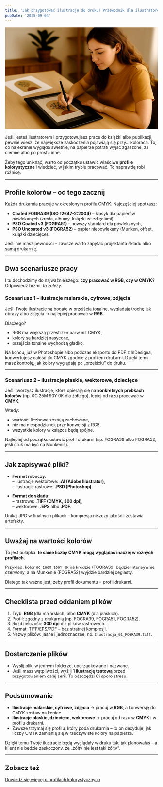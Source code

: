 ```yaml
---
title: 'Jak przygotować ilustracje do druku? Przewodnik dla ilustratorów'
pubDate: '2025-09-04'
---
```


![_publication-project](./_assets/profile-kolorystyczne.jpg)

Jeśli jesteś ilustratorem i przygotowujesz prace do książki albo publikacji, pewnie wiesz, że największe zaskoczenia pojawiają się przy… kolorach. To, co na ekranie wygląda świetnie, na papierze potrafi wyjść zgaszone, za ciemne albo po prostu inne.  

Żeby tego uniknąć, warto od początku ustawić właściwe **profile kolorystyczne** i wiedzieć, w jakim trybie pracować. To naprawdę robi różnicę.  

---

## Profile kolorów – od tego zacznij

Każda drukarnia pracuje w określonym profilu CMYK. Najczęściej spotkasz:  

- **Coated FOGRA39 (ISO 12647-2:2004)** – klasyk dla papierów powlekanych (kreda, albumy, książki ze zdjęciami),
- **PSO Coated v3 (FOGRA51)** – nowszy standard dla powlekanych,  
- **PSO Uncoated v3 (FOGRA52)** – papier niepowlekany (Munken, offset, książki dziecięce).  

Jeśli nie masz pewności – zawsze warto zapytać projektanta składu albo samą drukarnię.  

---

## Dwa scenariusze pracy

I tu dochodzimy do najważniejszego: **czy pracować w RGB, czy w CMYK?** Odpowiedź brzmi: *to zależy*.  

### Scenariusz 1 – ilustracje malarskie, cyfrowe, zdjęcia
Jeśli Twoje ilustracje są bogate w przejścia tonalne, wyglądają trochę jak obrazy albo zdjęcia → najlepiej pracować w **RGB**.  

Dlaczego?  
- RGB ma większą przestrzeń barw niż CMYK,  
- kolory są bardziej nasycone,  
- przejścia tonalne wychodzą gładko.  

Na końcu, już w Photoshopie albo podczas eksportu do PDF z InDesigna, konwertujesz całość do CMYK zgodnie z profilem drukarni. Dzięki temu masz kontrolę, jak kolory wyglądają po „przejściu” do druku.  

---

### Scenariusz 2 – ilustracje płaskie, wektorowe, dziecięce
Jeśli tworzysz ilustracje, które opierają się na **konkretnych próbkach kolorów** (np. 0C 25M 90Y 0K dla żółtego), lepiej od razu pracować w **CMYK**.  

Wtedy:  
- wartości liczbowe zostają zachowane,  
- nie ma niespodzianek przy konwersji z RGB,  
- wszystkie kolory w książce będą spójne.  

Najlepiej od początku ustawić profil drukarni (np. FOGRA39 albo FOGRA52, jeśli druk ma być na Munkenie).  

---

## Jak zapisywać pliki?

- **Format roboczy:**  
  – ilustracje wektorowe: **.AI (Adobe Illustrator)**,  
  – ilustracje rastrowe: **.PSD (Photoshop)**.  

- **Format do składu:**  
  – rastrowe: **.TIFF (CMYK, 300 dpi)**,  
  – wektorowe: **.EPS** albo **.PDF**.  

Unikaj JPG w finalnych plikach – kompresja niszczy jakość i zostawia artefakty.  

---

## Uważaj na wartości kolorów

To jest pułapka: **te same liczby CMYK mogą wyglądać inaczej w różnych profilach**.  

Przykład: kolor `0C 100M 100Y 0K` na kredzie (FOGRA39) będzie intensywnie czerwony, a na Munkenie (FOGRA52) wyjdzie bardziej ceglasty.  

Dlatego tak ważne jest, żeby profil dokumentu = profil drukarni.  

---

## Checklista przed oddaniem plików

1. Tryb: **RGB** (dla malarskich) albo **CMYK** (dla płaskich).  
2. Profil: zgodny z drukarnią (np. FOGRA39, FOGRA51, FOGRA52).  
3. Rozdzielczość: **300 dpi** dla plików rastrowych.  
4. Format: TIFF/EPS/PDF – bez stratnej kompresji.  
5. Nazwy plików: jasne i jednoznaczne, np. `Ilustracja_01_FOGRA39.tiff`.  

---

## Dostarczenie plików

- Wyślij pliki w jednym folderze, uporządkowane i nazwane.  
- Jeśli masz wątpliwości, wyślij **1 ilustrację testową** przed przygotowaniem całej serii. To oszczędzi Ci sporo stresu.  

---

## Podsumowanie

- **Ilustracje malarskie, cyfrowe, zdjęcia** → pracuj w **RGB**, a konwersję do CMYK zostaw na koniec.  
- **Ilustracje płaskie, dziecięce, wektorowe** → pracuj od razu w **CMYK** i w profilu drukarni.  
- Zawsze trzymaj się profilu, który poda drukarnia – to on decyduje, jak liczby CMYK zamienią się w rzeczywiste kolory na papierze.  

Dzięki temu Twoje ilustracje będą wyglądały w druku tak, jak planowałaś – a klient nie będzie zaskoczony, że „żółty nie jest taki żółty”.  

---

## Zobacz też

[Dowiedz się więcej o profilach kolorystycznych](/profile-kolorystyczne-rgb-cmyk)

